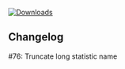 [![Downloads](https://img.shields.io/github/downloads/zevnda/steam-game-idler/1.7.10/total?style=for-the-badge&logo=github&color=137eb5)](https://github.com/zevnda/steam-game-idler/releases/download/1.7.10/Steam.Game.Idler_1.7.10_x64_en-US.msi)

## Changelog
#76: Truncate long statistic name
